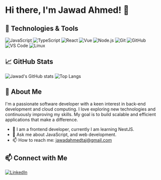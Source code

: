 # Hi there, I'm Jawad Ahmed! 👋

## 🔧 Technologies & Tools

![JavaScript](https://img.shields.io/badge/-JavaScript-000?&logo=javascript)
![TypeScript](https://img.shields.io/badge/-TypeScript-000?&logo=typescript)
![React](https://img.shields.io/badge/-React-000?&logo=react)
![Vue](https://img.shields.io/badge/-Vue.js-000?&logo=vue.js)
![Node.js](https://img.shields.io/badge/-Node.js-000?&logo=node.js)
![Git](https://img.shields.io/badge/-Git-000?&logo=git)
![GitHub](https://img.shields.io/badge/-GitHub-000?&logo=github)
![VS Code](https://img.shields.io/badge/-VS%20Code-000?&logo=visual-studio-code)
![Linux](https://img.shields.io/badge/-Linux-000?&logo=linux)

## 📈 GitHub Stats

![Jawad's GitHub stats](https://https://github-readme-stats-drab-two-12.vercel.app/api?username=jawadahmedtaj&show_icons=true&theme=radical)
![Top Langs](https://https://github-readme-stats-drab-two-12.vercel.app/api/top-langs/?username=jawadahmedtaj&layout=compact&theme=radical)

## 🚀 About Me

I'm a passionate software developer with a keen interest in back-end development and cloud computing. I love exploring new technologies and continuously improving my skills. My goal is to build scalable and efficient applications that make a difference.

- 🌱 I am a frontend developer, currently I am learning NestJS.
- 💬 Ask me about JavaScript, and web development.
- 📫 How to reach me: [jawadahmedtaj@gmail.com](mailto:jawadahmedtaj@gmail.com)

## 📫 Connect with Me

[![LinkedIn](https://img.shields.io/badge/-LinkedIn-000?&logo=linkedin&logoColor=0077B5)](https://www.linkedin.com/in/jawad-ahmed-1884b45b/)

<!-- [![Twitter](https://img.shields.io/badge/-Twitter-000?&logo=twitter&logoColor=1DA1F2)](https://twitter.com/jawadahmedtaj) -->
